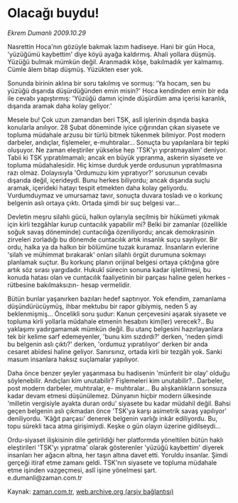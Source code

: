 # Olacağı buydu!

*Ekrem Dumanlı 2009.10.29*

<tr><td class="metin" colspan="2" style="padding-top: 20px; padding-left: 5px; ">Nasrettin Hoca'nın gözüyle bakmak lazım hadiseye. Hani bir gün Hoca, 'yüzüğümü kaybettim' diye köyü ayağa kaldırmış. Ahali yollara düşmüş. Yüzüğü bulmak mümkün değil. Aranmadık köşe, bakılmadık yer kalmamış. Cümle âlem bitap düşmüş. Yüzükten eser yok.</td></tr><tr><td class="metin" colspan="2" style="padding-top: 20px; padding-left: 5px; "><p> Sonunda birinin aklına bir soru takılmış ve sormuş: 'Ya hocam, sen bu yüzüğü dışarıda düşürdüğünden emin misin?' Hoca kendinden emin bir eda ile cevabı yapıştırmış: 'Yüzüğü damın içinde düşürdüm ama içerisi karanlık, dışarıda aramak daha kolay geliyor.'
<p>Mesele bu! Çok uzun zamandan beri TSK, aslî işlerinin dışında başka konularla anılıyor. 28 Şubat döneminde iyice çığırından çıkan siyasete ve topluma müdahale arzusu bir türlü bitmek tükenmek bilmiyor. Post modern darbeler, andıçlar, fişlemeler, e-muhtıralar... Sonuçta bu yapılanlara bir tepki oluşuyor. Ne zaman eleştiriler yükselse hep 'TSK'yı yıpratmayalım' deniyor. Tabii ki TSK yıpratılmamalı; ancak en büyük yıpranma, askerin siyasete ve topluma müdahalesidir. Hiç kimse durduk yerde ordusunun yıpratılmasına razı olmaz. Dolayısıyla 'Ordumuzu kim yıpratıyor?' sorusunun cevabı dışarıda değil, içerideydi. Bunu herkes biliyordu; ancak dışarıda suçlu aramak, içerideki hatayı tespit etmekten daha kolay geliyordu. Vurdumduymaz ve umursamaz tavır, sonuçta duvara tosladı ve o korkunç belgenin aslı ortaya çıktı. Ortada şimdi bir suç belgesi var...
<p>Devletin meşru silahlı gücü, halkın oylarıyla seçilmiş bir hükümeti yıkmak için kirli tezgâhlar kurup cuntacılık yapabilir mi? Belki bir zamanlar (özellikle soğuk savaş döneminde) cuntacılığa özeniliyordu; ancak demokrasinin zirveleri zorladığı bu dönemde cuntacılık artık insanlık suçu sayılıyor. Bir ordu, halka ya da halkın bir bölümüne tuzak kuramaz. İnsanların evlerine 'silah ve mühimmat bırakarak' onları silahlı örgüt durumuna sokmayı planlamak suçtur. Bu korkunç planın orijinal belgesi ortaya çıktığına göre artık söz sırası yargıdadır. Hukukî sürecin sonuna kadar işletilmesi, bu konuda hatası olan ve cuntacılık faaliyetinin bir parçası haline gelen herkes -rütbesine bakılmaksızın- hesap vermelidir.
<p>Bütün bunlar yaşanırken bazıları hedef saptırıyor. Yok efendim, zamanlama düşündürücüymüş, ihbar mektubu bir rapor gibiymiş, neden 5 ay beklenmişmiş... Öncelikli soru şudur: Kanun çerçevesini aşarak siyasete ve topluma kirli yollarla müdahale etmenin hesabını kim(ler) verecek?.. Bu yaklaşımı yadırgamamak mümkün değil. Bu utanç belgesini hazırlayanlara tek bir kelime sarf edemeyenler, 'bunu kim sızdırdı?' derken, 'neden şimdi bu belgenin aslı çıktı?' derken, 'ordumuz yıpratılıyor' derken bir anda cesaret abidesi haline geliyor. Sanırsınız, ortada kirli bir tezgâh yok. Sanki masum insanlara haksız suçlamalar yapılıyor.
<p>Daha önce benzer şeyler yaşanmasa bu hadisenin 'münferit bir olay' olduğu söylenebilir. Andıçları kim unutabilir? Fişlemeleri kim unutabilir?.. Darbeler, post modern darbeler, muhtıralar, e- muhtıralar... Bu alışkanlıkların sonsuza kadar devam etmesi düşünülemez. Dünyanın hiçbir modern ülkesinde 'milletin vergisiyle ayakta duran ordu' siyasete bu kadar müdahil değil. Bahsi geçen belgenin aslı çıkmadan önce 'TSK'ya karşı asimetrik savaş yapılıyor' deniliyordu. 'Kâğıt parçası' denerek belgenin varlığı inkâr ediliyordu. Bu, topu sürekli taca atma girişimiydi. Keşke o gün olayın üzerine gidilseydi...
<p>Ordu-siyaset ilişkisinin dile getirildiği her platformda yöneltilen bütün haklı eleştirileri 'TSK'yı yıpratma' olarak gösterenler 'yüzüğü kaybettim' diyerek insanları her ağacın altına, her taşın altına davet etti. Yoruldu insanlar. Şimdi gerçeği itiraf etme zamanı geldi. TSK'nın siyasete ve topluma müdahale etme işinden vazgeçmesi, aslî işine yönelmesi şart. e.dumanli@zaman.com.tr<br/></p></p></p></p></p></p></td></tr>

Kaynak: [zaman.com.tr](http://zaman.com.tr/yazar.do?yazino=908974), [web.archive.org (arşiv bağlantısı)](http://web.archive.org/web/20100109130709/http://www.zaman.com.tr:80/yazar.do?yazino=908974)
